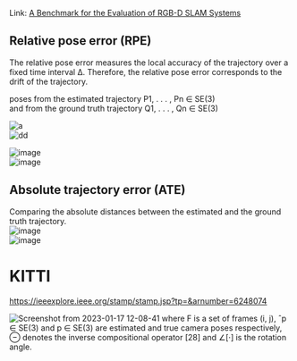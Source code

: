 <!---
Started to write on May 5 2022
Zahra
-->
Link: [A Benchmark for the Evaluation of RGB-D SLAM Systems](https://ieeexplore.ieee.org/stamp/stamp.jsp?tp=&arnumber=6385773)
## Relative pose error (RPE)
The relative pose error measures the local accuracy of the trajectory over a fixed time interval ∆. 
Therefore, the relative pose error corresponds to the drift of the trajectory.

poses from the estimated trajectory P1, . . . , Pn ∈ SE(3)  
and from the ground truth trajectory Q1, . . . , Qn ∈ SE(3)

![a](https://user-images.githubusercontent.com/46463022/167691155-17122ce1-5ea1-4866-8808-f949885e6673.PNG)  
![dd](https://user-images.githubusercontent.com/46463022/167691186-312da917-608a-4378-adc7-4aed9c32bd1f.PNG)  

![image](https://user-images.githubusercontent.com/46463022/167692812-2b6b5f5c-13fa-47f9-8e36-adc52d8ae587.png)  
![image](https://user-images.githubusercontent.com/46463022/167692851-9205627a-83c4-48ec-81be-56908e2919cc.png)  


## Absolute trajectory error (ATE)
Comparing the absolute distances between the estimated and the ground truth trajectory.  
![image](https://user-images.githubusercontent.com/46463022/167691960-596e1db0-4f01-4715-99be-b701a0684dfe.png)  
![image](https://user-images.githubusercontent.com/46463022/167692013-cbfb05c3-7325-4a67-9d67-3e5023ce7493.png)  


# KITTI
https://ieeexplore.ieee.org/stamp/stamp.jsp?tp=&arnumber=6248074

![Screenshot from 2023-01-17 12-08-41](https://user-images.githubusercontent.com/46463022/212965458-6ab64df8-738f-440f-91cd-624928161366.png)
where F is a set of frames (i, j), ˆp ∈ SE(3) and p ∈ SE(3) are estimated and true camera poses respectively, ⊖ denotes the inverse compositional operator [28] and ∠[·] is the rotation angle.
